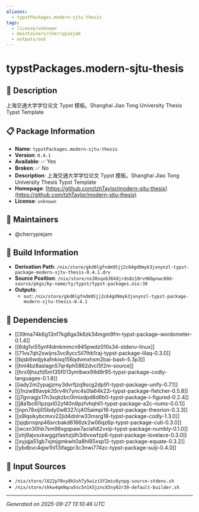 ```yaml
---
aliases:
  - typstPackages.modern-sjtu-thesis
tags:
  - license/unknown
  - maintainers/cherrypiejam
  - outputs/out
---
```


# typstPackages.modern-sjtu-thesis

## 📝 Description

上海交通大学学位论文 Typst 模板。Shanghai Jiao Tong University Thesis Typst Template

## 📋 Package Information

- **Name**: `typstPackages.modern-sjtu-thesis`
- **Version**: `0.4.1`
- **Available**: ✅ Yes
- **Broken**: ✅ No
- **Description**: 上海交通大学学位论文 Typst 模板。Shanghai Jiao Tong University Thesis Typst Template
- **Homepage**: [https://github.com/tzhTaylor/modern-sjtu-thesis](https://github.com/tzhTaylor/modern-sjtu-thesis)
- **License**: `unknown`
## 👥 Maintainers

- @cherrypiejam


## 🔧 Build Information

- **Derivation Path**: `/nix/store/gkd0lgfndm95jj2c64gd9myk3jxnynzl-typst-package-modern-sjtu-thesis-0.4.1.drv`
- **Source Position**: `/nix/store/ns30sqxb36k8jrds8z18rv96bpnwc60d-source/pkgs/by-name/ty/typst/typst-packages.nix:39`
- **Outputs**:
  - `out`:  `/nix/store/gkd0lgfndm95jj2c64gd9myk3jxnynzl-typst-package-modern-sjtu-thesis-0.4.1`

## 🔗 Dependencies

- [[39ma74k6g13nf7kg8ga3k6zk34mgm9fm-typst-package-wordometer-0.1.4]]
- [[6dg1vi55ynf4dmkmmcn945pwdz010s34-stdenv-linux]]
- [[71vs7qh2swijns3vc8ycc5il7lhb1raj-typst-package-lilaq-0.3.0]]
- [[bjsb6wdjykafnkixq156qdvmxhsm2bai-bash-5.3p3]]
- [[hnl4bz8aslagn57qr4ph5862dvcl5f2m-source]]
- [[hrx9jhszfd5m135f013ymlbwx99d9r95-typst-package-codly-languages-0.1.8]]
- [[iady2m2ypajjzmy3dvrfjzq9scg2dp91-typst-package-unify-0.7.1]]
- [[j1nzw89avpk35rv4h7ync4s0la64k22i-typst-package-fletcher-0.5.8]]
- [[j7gvragjx17n3xqkzbc0lmixdpd8d6b0-typst-package-i-figured-0.2.4]]
- [[j8a1bc6i1pzqxl02yf40n9pzfvhqhli1-typst-package-a2c-nums-0.0.1]]
- [[npn78xiji05bdy0w8327cj405aimpi16-typst-package-theorion-0.3.3]]
- [[s9lqsikybcmxv22jid4dnlrw33msrg18-typst-package-codly-1.3.0]]
- [[sjqbrnqnp46srcbakd6166zk2w06qz6p-typst-package-cuti-0.3.0]]
- [[wcxn30hb7sm98xgqpaw7aciafdl2vxlp-typst-package-numbly-0.1.0]]
- [[xhj9ajvsxkwggzfashzjdh3dlvxwfzp6-typst-package-lovelace-0.3.0]]
- [[xyjqja51gb7xjmjgmkwh0a8hl85xsp12-typst-package-equate-0.3.2]]
- [[ybdbvc4qjw1hl13ifagpr3c3nwi774zc-typst-package-suiji-0.4.0]]

## 📁 Input Sources

- `/nix/store/l622p70vy8k5sh7y5wizi5f2mic6ynpg-source-stdenv.sh`
- `/nix/store/shkw4qm9qcw5sc5n1k5jznc83ny02r39-default-builder.sh`

---
*Generated on 2025-09-27 13:10:46 UTC*
